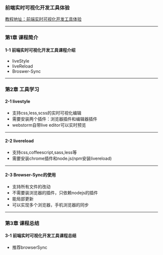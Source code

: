 ### 前端实时可视化开发工具体验
[教程地址：前端实时可视化开发工具体验](http://www.imooc.com/learn/718)

---
### 第1章 课程简介 
#### 1-1 前端实时可视化开发工具课程介绍
- liveStyle
- liveReload
- Broswer-Sync

---
### 第2章 工具学习 
#### 2-1 livestyle 
- 支持css,less,scss的实时可视化编辑
- 需要安装两个插件：浏览器插件和编辑器插件
- webstorm自带live editor可以实时预览

---
#### 2-2 livereload 
- 支持css,coffeescript,sass,less等
- 需要安装chrome插件和node.js(npm安装livereload)

---
#### 2-3 Browser-Sync的使用 
- 支持所有文件的改动
- 不需要装浏览器的插件，只依赖nodejs的插件
- 能局部更新
- 可以实现多个浏览器，手机浏览器的同步

---
### 第3章 课程总结 
#### 3-1 前端实时可视化开发工具课程总结 
- 推荐browserSync
